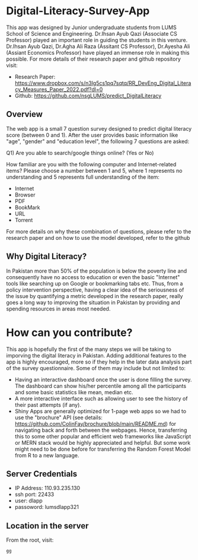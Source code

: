 # Digital-Literacy-Survey-App
This app was designed by Junior undergraduate students from LUMS School of Science and Engineering. Dr.Ihsan Ayub Qazi (Associate CS Professor) played an important role in guiding the students in this venture. Dr.Ihsan Ayub Qazi, Dr.Agha Ali Raza (Assitant CS Professor), Dr.Ayesha Ali (Assiant Economics Professor) have played an immense role in making this possible. For more details of their research paper and github repository visit:

- Research Paper: https://www.dropbox.com/s/n3lg5cs1pq7sqtq/RR_DevEng_Digital_Literacy_Measures_Paper_2022.pdf?dl=0
- Github: https://github.com/nsgLUMS/predict_DigitalLiteracy

## Overview
The web app is a small 7 question survey designed to predict digital literacy score (between 0 and 1). After the user provides basic information like "age", "gender" and "education level", the following 7 questions are asked:

Q1) Are you able to search/google things online? (Yes or No)

How familiar are you with the following computer and Internet-related items? Please choose a number between 1 and 5, where 1 represents no understanding and 5 represents full understanding of the item:

- Internet                                                                                                                               
- Browser
- PDF 
- BookMark 
- URL 
- Torrent 

For more details on why these combination of questions, please refer to the research paper and on how to use the model developed, refer to the github

## Why Digital Literacy?
In Pakistan more than 50% of the population is below the poverty line and consequently have no access to education or even the basic "Internet" tools like searching up on Google or bookmarking tabs etc. Thus, from a policy intervention perspective, having a clear idea of the seriousness of the issue by quantifying a metric developed in the research paper, really goes a long way to improving the situation in Pakistan by providing and spending resources in areas most needed. 

# How can you contribute?
This app is hopefully the first of the many steps we will be taking to imporving the digital literacy in Pakistan. Adding additional features to the app is highly encouraged, more so if they help in the later data analysis part of the survey questionnaire. Some of them may include but not limited to:

- Having an interactive dashboard once the user is done filling the survey. The dashboard can show his/her percentile among all the participants and some basic statistics like mean, median etc. 
- A more interactive interface such as allowing user to see the history of their past attempts (if any). 
- Shiny Apps are generally optimized for 1-page web apps so we had to use the "brochure" API (see details: https://github.com/ColinFay/brochure/blob/main/README.md) for navigating back and forth between the webpages. Hence, transferring this to some other popular and efficient web frameworks like JavaScript or MERN stack would be highly appreciated and helpful. But some work might need to be done before for transferring the Random Forest Model from R to a new language.

## Server Credentials
- IP Address: 110.93.235.130
- ssh port: 22433
- user: dlapp
- passoword: lumsdlapp321

## Location in the server

From the root, visit:

```
gg
```
